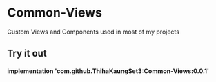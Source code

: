 # Common-Views
Custom Views and Components used in most of my projects

## Try it out
#### implementation 'com.github.ThihaKaungSet3:Common-Views:0.0.1'

